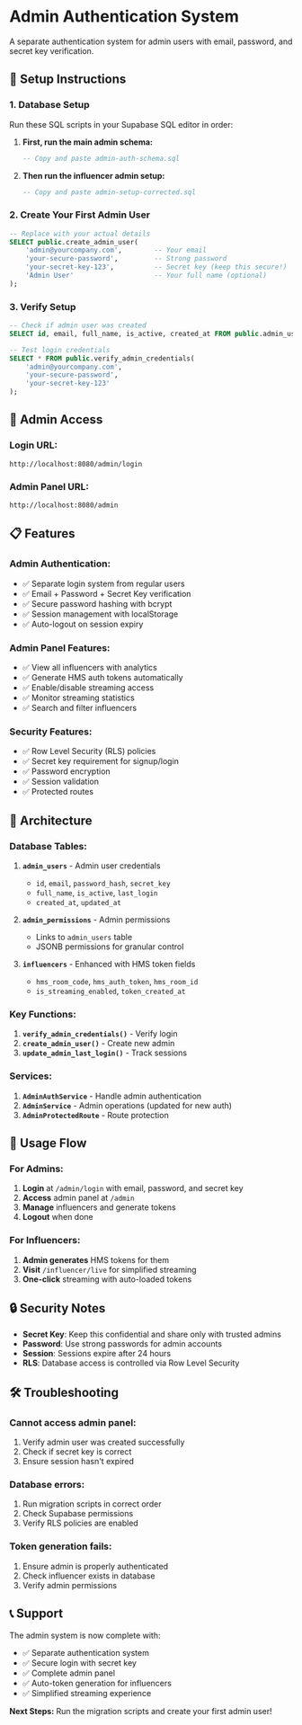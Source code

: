 # Admin Authentication System

A separate authentication system for admin users with email, password, and secret key verification.

## 🚀 Setup Instructions

### 1. **Database Setup**

Run these SQL scripts in your Supabase SQL editor in order:

1. **First, run the main admin schema:**
   ```sql
   -- Copy and paste admin-auth-schema.sql
   ```

2. **Then run the influencer admin setup:**
   ```sql
   -- Copy and paste admin-setup-corrected.sql
   ```

### 2. **Create Your First Admin User**

```sql
-- Replace with your actual details
SELECT public.create_admin_user(
    'admin@yourcompany.com',        -- Your email
    'your-secure-password',         -- Strong password
    'your-secret-key-123',          -- Secret key (keep this secure!)
    'Admin User'                    -- Your full name (optional)
);
```

### 3. **Verify Setup**

```sql
-- Check if admin user was created
SELECT id, email, full_name, is_active, created_at FROM public.admin_users;

-- Test login credentials
SELECT * FROM public.verify_admin_credentials(
    'admin@yourcompany.com',
    'your-secure-password', 
    'your-secret-key-123'
);
```

## 🔐 Admin Access

### **Login URL:**
```
http://localhost:8080/admin/login
```

### **Admin Panel URL:**
```
http://localhost:8080/admin
```

## 📋 Features

### **Admin Authentication:**
- ✅ Separate login system from regular users
- ✅ Email + Password + Secret Key verification
- ✅ Secure password hashing with bcrypt
- ✅ Session management with localStorage
- ✅ Auto-logout on session expiry

### **Admin Panel Features:**
- ✅ View all influencers with analytics
- ✅ Generate HMS auth tokens automatically
- ✅ Enable/disable streaming access
- ✅ Monitor streaming statistics
- ✅ Search and filter influencers

### **Security Features:**
- ✅ Row Level Security (RLS) policies
- ✅ Secret key requirement for signup/login
- ✅ Password encryption
- ✅ Session validation
- ✅ Protected routes

## 🔧 Architecture

### **Database Tables:**

1. **`admin_users`** - Admin user credentials
   - `id`, `email`, `password_hash`, `secret_key`
   - `full_name`, `is_active`, `last_login`
   - `created_at`, `updated_at`

2. **`admin_permissions`** - Admin permissions
   - Links to `admin_users` table
   - JSONB permissions for granular control

3. **`influencers`** - Enhanced with HMS token fields
   - `hms_room_code`, `hms_auth_token`, `hms_room_id`
   - `is_streaming_enabled`, `token_created_at`

### **Key Functions:**

1. **`verify_admin_credentials()`** - Verify login
2. **`create_admin_user()`** - Create new admin
3. **`update_admin_last_login()`** - Track sessions

### **Services:**

1. **`AdminAuthService`** - Handle admin authentication
2. **`AdminService`** - Admin operations (updated for new auth)
3. **`AdminProtectedRoute`** - Route protection

## 🎯 Usage Flow

### **For Admins:**
1. **Login** at `/admin/login` with email, password, and secret key
2. **Access** admin panel at `/admin`
3. **Manage** influencers and generate tokens
4. **Logout** when done

### **For Influencers:**
1. **Admin generates** HMS tokens for them
2. **Visit** `/influencer/live` for simplified streaming
3. **One-click** streaming with auto-loaded tokens

## 🔒 Security Notes

- **Secret Key**: Keep this confidential and share only with trusted admins
- **Password**: Use strong passwords for admin accounts
- **Session**: Sessions expire after 24 hours
- **RLS**: Database access is controlled via Row Level Security

## 🛠 Troubleshooting

### **Cannot access admin panel:**
1. Verify admin user was created successfully
2. Check if secret key is correct
3. Ensure session hasn't expired

### **Database errors:**
1. Run migration scripts in correct order
2. Check Supabase permissions
3. Verify RLS policies are enabled

### **Token generation fails:**
1. Ensure admin is properly authenticated
2. Check influencer exists in database
3. Verify admin permissions

## 📞 Support

The admin system is now complete with:
- ✅ Separate authentication system
- ✅ Secure login with secret key
- ✅ Complete admin panel
- ✅ Auto-token generation for influencers
- ✅ Simplified streaming experience

**Next Steps:** Run the migration scripts and create your first admin user!
